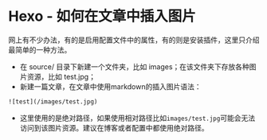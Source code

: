 # Hexo - 如何在文章中插入图片


网上有不少办法，有的是启用配置文件中的属性，有的则是安装插件，这里只介绍最简单的一种方法。

* 在 source/ 目录下新建一个文件夹，比如 images；在该文件夹下存放各种图片资源，比如 test.jpg；
* 新建一篇文章，在文章中使用markdown的插入图片语法：

```html
![test](/images/test.jpg)
```

* 这里使用的是绝对路径，如果使用相对路径比如`images/test.jpg`可能会无法访问到该图片资源。建议在博客或者配置中都使用绝对路径。

<!--more-->
